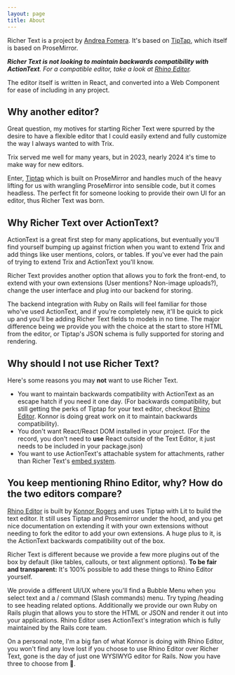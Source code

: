 ```yaml
---
layout: page
title: About
---
```


Richer Text is a project by [Andrea Fomera](https://afomera.dev). It's based on [TipTap](https://tiptap.dev), which itself is based on ProseMirror.

_**Richer Text is not looking to maintain backwards compatibility with ActionText**. For a compatible editor, take a look at [Rhino Editor](http://rhino-editor.vercel.app)._

The editor itself is written in React, and converted into a Web Component for ease of including in any project.

## Why another editor?

Great question, my motives for starting Richer Text were spurred by the desire to have a flexible
editor that I could easily extend and fully customize the way I always wanted to with Trix.

Trix served me well for many years, but in 2023, nearly 2024 it's time to make way for new editors.

Enter, [Tiptap](https://tiptap.dev) which is built on ProseMirror and handles much of the heavy lifting for us with wrangling ProseMirror into sensible code, but it comes headless. The perfect fit for someone looking to provide their own UI for an editor, thus Richer Text was born.

## Why Richer Text over ActionText?

ActionText is a great first step for many applications, but eventually you'll find yourself bumping up against friction when you want to extend Trix and add things like user mentions, colors, or tables. If you've ever had the pain of trying to extend Trix and ActionText you'll know.

Richer Text provides another option that allows you to fork the front-end, to extend with your own extensions (User mentions? Non-image uploads?), change the user interface and plug into our backend for storing.

The backend integration with Ruby on Rails will feel familiar for those who've used ActionText, and if you're completely new, it'll be quick to pick up and you'll be adding Richer Text fields to models in no time. The major difference being we provide you with the choice at the start to store HTML from the editor, or Tiptap's JSON schema is fully supported for storing and rendering.

## Why should I not use Richer Text?

Here's some reasons you may **not** want to use Richer Text.

- You want to maintain backwards compatibility with ActionText as an escape hatch if you need it one day. (For backwards compatibility, but still getting the perks of Tiptap for your text editor, checkout [Rhino Editor](http://rhino-editor.vercel.app). Konnor is doing great work on it to maintain backwards compatibility).
- You don't want React/React DOM installed in your project. (For the record, you don't need to **use** React outside of the Text Editor, it just needs to be included in your package.json)
- You want to use ActionText's attachable system for attachments, rather than Richer Text's <a href="/ruby-on-rails/embeds">embed system</a>.

## You keep mentioning Rhino Editor, why? How do the two editors compare?

[Rhino Editor](http://rhino-editor.vercel.app) is built by [Konnor Rogers](https://twitter.com/RogersKonnor) and uses Tiptap with Lit to build the text editor. It still uses Tiptap and Prosemirror under the hood, and you get nice documentation on extending it with your own extensions without needing to fork the editor to add your own extensions. A huge plus to it, is the ActionText backwards compatibility out of the box.

Richer Text is different because we provide a few more plugins out of the box by default (like tables, callouts, or text alignment options). **To be fair and transparent:** It's 100% possible to add these things to Rhino Editor yourself.

We provide a different UI/UX where you'll find a Bubble Menu when you select text and a / command (Slash commands) menu. Try typing /heading to see heading related options. Additionally we provide our own Ruby on Rails plugin that allows you to store the HTML or JSON and render it out into your applications. Rhino Editor uses ActionText's integration which is fully maintained by the Rails core team.

On a personal note, I'm a big fan of what Konnor is doing with Rhino Editor, you won't find any love lost if you choose to use Rhino Editor over Richer Text, gone is the day of just one WYSIWYG editor for Rails. Now you have three to choose from 🎉.
